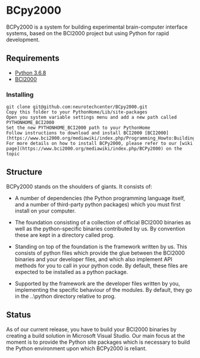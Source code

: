 # BCpy2000

BCPy2000 is a system for building experimental brain-computer interface systems, based on the BCI2000 project but using Python for rapid development. 

## Requirements

- [Python 3.6.8](https://www.python.org/downloads/release/python-368/)
- [BCI2000](www.bci2000.org)

### Installing

```
git clone git@github.com:neurotechcenter/BCpy2000.git
Copy this folder to your PythonHome/Lib/site-packages
Open you system variable settings menu and add a new path called PYTHONHOME_BCI2000
Set the new PYTHONHOME_BCI2000 path to your PythonHome
Follow instructions to download and install BCI2000 [BCI2000](https://www.bci2000.org/mediawiki/index.php/Programming_Howto:Building_and_Customizing_BCI2000)
For more details on how to install BCPy2000, please refer to our [wiki page](https://www.bci2000.org/mediawiki/index.php/BCPy2000) on the topic
```

## Structure 

BCPy2000 stands on the shoulders of giants. It consists of:

 - A number of dependencies (the Python programming language itself, and a number of third-party python packages) which you must first install on your computer.

 - The foundation consisting of a collection of official BCI2000 binaries as well as the python-specific binaries contributed by us. By convention these are kept in a directory called prog.

 - Standing on top of the foundation is the framework written by us. This consists of python files which provide the glue between the BCI2000 binaries and your developer files, and which also implement API methods for you to call in your python code. By default, these files are expected to be installed as a python package.
 - Supported by the framework are the developer files written by you, implementing the specific behaviour of the modules. By default, they go in the ..\python directory relative to prog.

## Status

As of our current release, you have to build your BCI2000 binaries by creating a build solution in Microsoft Visual Studio. Our main focus at the moment is to provide the Python site packages which is necessary to build the Python environment upon which BCPy2000 is reliant.